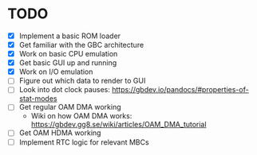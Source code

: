 # TODO

- [x] Implement a basic ROM loader
- [x] Get familiar with the GBC architecture
- [x] Work on basic CPU emulation
- [x] Get basic GUI up and running
- [x] Work on I/O emulation
- [ ] Figure out which data to render to GUI
- [ ] Look into dot clock pauses: https://gbdev.io/pandocs/#properties-of-stat-modes
- [ ] Get regular OAM DMA working
    - Wiki on how OAM DMA works: https://gbdev.gg8.se/wiki/articles/OAM_DMA_tutorial
- [ ] Get OAM HDMA working
- [ ] Implement RTC logic for relevant MBCs
